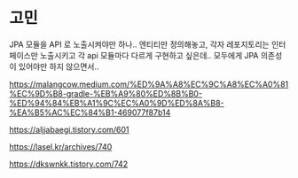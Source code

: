 
# 고민

JPA 모듈을 API 로 노출시켜야만 하나.. 엔티티만 정의해놓고, 각자 레포지토리는 인터페이스만 노출시키고 각 api 모듈마다 다르게 구현하고 싶은데.. 모두에게 JPA 의존성이 있어야만 하지 않으면서..

https://malangcow.medium.com/%ED%9A%A8%EC%9C%A8%EC%A0%81%EC%9D%B8-gradle-%EB%A9%80%ED%8B%B0-%ED%94%84%EB%A1%9C%EC%A0%9D%ED%8A%B8-%EA%B5%AC%EC%84%B1-469077f87b14

https://aljjabaegi.tistory.com/601

https://lasel.kr/archives/740

https://dkswnkk.tistory.com/742